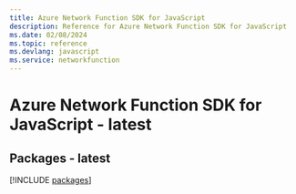 ```yaml
---
title: Azure Network Function SDK for JavaScript
description: Reference for Azure Network Function SDK for JavaScript
ms.date: 02/08/2024
ms.topic: reference
ms.devlang: javascript
ms.service: networkfunction
---
```

# Azure Network Function SDK for JavaScript - latest
## Packages - latest
[!INCLUDE [packages](network-function-index.md)]